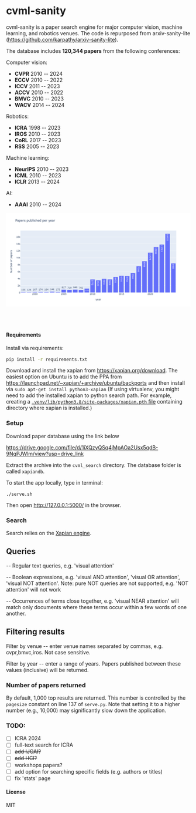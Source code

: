 # cvml-sanity

cvml-sanity is a paper search engine for major computer vision, machine learning, and robotics venues. The code is repurposed from arxiv-sanity-lite (https://github.com/karpathy/arxiv-sanity-lite).

The database includes **120,344 papers** from the following conferences:

Computer vision: 
- **CVPR** 2010 -- 2024
- **ECCV** 2010 -- 2022
- **ICCV** 2011 -- 2023
- **ACCV** 2010 -- 2022
- **BMVC** 2010 -- 2023
- **WACV** 2014 -- 2024
  
Robotics:
- **ICRA** 1998 -- 2023
- **IROS** 2010 -- 2023
- **CoRL** 2017 -- 2023
- **RSS**  2005 -- 2023

Machine learning:
- **NeurIPS** 2010 -- 2023
- **ICML** 2010 -- 2023
- **ICLR** 2013 -- 2024

AI:
- **AAAI** 2010 -- 2024

<p align="center">
<img src="images/papers_per_year.png" alt="stats" align="middle" width="1000"/>
</p>
<br/><br/>

#### Requirements

Install via requirements:

```bash
pip install -r requirements.txt
```

Download and install the xapian from https://xapian.org/download. The easiest option on Ubuntu is to add the PPA from https://launchpad.net/~xapian/+archive/ubuntu/backports and then install via `sudo apt-get install python3-xapian`
(If using virtualenv, you might need to add the installed xapian to python search path. For example, creating a [`.venv/lib/python3.8/site-packages/xapian.pth` file](https://docs.python.org/3.11/library/site.html) containing directory where xapian is installed.)

### Setup
Download paper database using the link below

https://drive.google.com/file/d/1iXQzyQSq4jMpAOa2Usx5qdB-9NqPJWlm/view?usp=drive_link

Extract the archive into the `cvml_search` directory. The database folder is called `xapiandb`.

To start the app locally, type in terminal:

```
./serve.sh
```

Then open http://127.0.0.1:5000/ in the browser.

### Search

Search relies on the [Xapian engine](https://xapian.org/).

## Queries

-- Regular text queries, e.g. 'visual attention'

-- Boolean expressions, e.g. 'visual AND attention', 'visual OR attention', 'visual NOT attention'. Note: pure NOT queries are not supported, e.g. 'NOT attention' will not work

-- Occurrences of terms close together, e.g. 'visual NEAR attention' will match only documents where these terms occur within a few words of one another.

## Filtering results

Filter by venue -- enter venue names separated by commas, e.g. cvpr,bmvc,iros. Not case sensitive.

Filter by year -- enter a range of years. Papers published between these values (inclusive) will be returned.

### Number of papers returned

By default, 1,000 top results are returned. This number is controlled by the `pagesize` constant on line 137 of `serve.py`. Note that setting it to a higher number (e.g., 10,000) may significantly slow down the application.

### TODO: 
- [ ] ICRA 2024
- [ ] full-text search for ICRA
- [ ] ~~add IJCAI?~~
- [ ] ~~add HCI?~~
- [ ] workshops papers? 
- [ ] add option for searching specific fields (e.g. authors or titles)
- [ ] fix 'stats' page

#### License

MIT
